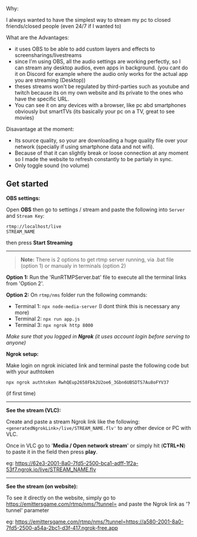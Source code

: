 Why:

I always wanted to have the simplest way to stream my pc to closed friends/closed people (even 24/7 if I wanted to)

What are the Advantages:

- it uses OBS to be able to add custom layers and effects to screensharings/livestreams
- since I'm using OBS, all the audio settings are working perfectly, so I can stream any desktop audios, even apps in background. (you cant do it on Discord for example where the audio only works for the actual app you are streaming (Desktop))
- theses streams won't be regulated by third-parties such as youtube and twitch because its on my own website and its private to the ones who have the specific URL.
- You can see it on any devices with a browser, like pc abd smartphones obviously but smartTVs (its basically your pc on a TV, great to see movies)

Disavantage at the moment:

- Its source quality, so your are downloading a huge quality file over your network (specially if using smartphone data and not wifi).
- Because of that it can slightly break or loose connection at any moment so I made the website to refresh constantly to be partialy in sync.
- Only toggle sound (no volume)



## Get started

**OBS settings:**

Open **OBS** then go to settings / stream and paste the following into `Server` and `Stream Key`:

```
rtmp://localhost/live
STREAM_NAME
```

then press **Start Streaming**

---

>**Note:**
>There is 2 options to get rtmp server running, via .bat file (option 1) or manualy in terminals (option 2)

**Option 1:**
Run the 'RunRTMPServer.bat' file to execute all the terminal links from 'Option 2'.  

**Option 2:**
On `rtmp/nms` folder run the following commands:

+ Terminal 1: `npx node-media-server` (I dont think this is necessary any more)
+ Terminal 2: `npx run app.js`
+ Terminal 3: `npx ngrok http 8000`

*Make sure that you logged in **Ngrok** (it uses account login before serving to anyone)*

**Ngrok setup:**

  Make login on ngrok iniciated link and terminal paste the following code but with your authtoken
  ```
  npx ngrok authtoken RwhQEup2658Fbk2U2oe6_3Gbn6UBSDTS7Au8oFYV37
  ```
  (if first time)

---

**See the stream (VLC):**

  Create and paste a stream Ngrok link like the following:
  `<generatedNgrokLink>/live/STREAM_NAME.flv'` to any other device or PC with VLC.

  Once in VLC go to '**Media / Open network stream**' or simply hit (**CTRL+N**) to paste it in the field then press **play**.

  eg: 
    https://62e3-2001-8a0-7fd5-2500-bca1-adff-1f2a-53f7.ngrok.io/live/STREAM_NAME.flv

---

**See the stream (on website):**

  To see it directly on the website, simply go to https://emittersgame.com/rtmp/nms/?tunnel=
  and paste the Ngrok link as '?tunnel' parameter

  eg:
    https://emittersgame.com/rtmp/nms/?tunnel=https://a580-2001-8a0-7fd5-2500-a54a-2bc1-d3f-417.ngrok-free.app
